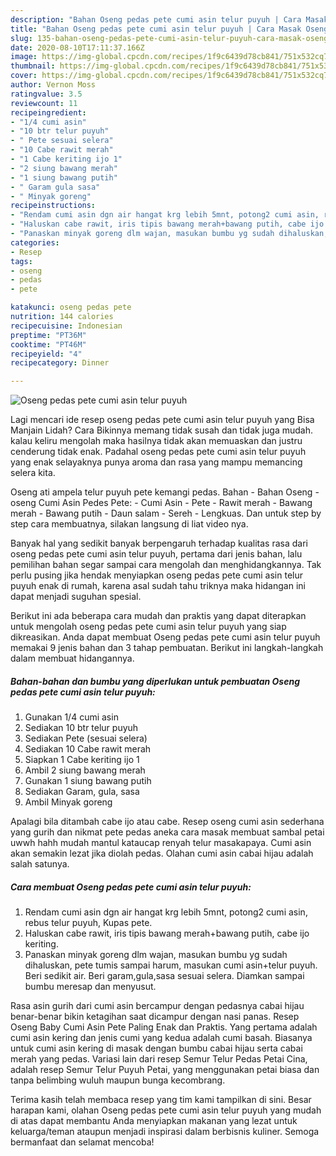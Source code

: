 ```yaml
---
description: "Bahan Oseng pedas pete cumi asin telur puyuh | Cara Masak Oseng pedas pete cumi asin telur puyuh Yang Enak Dan Mudah"
title: "Bahan Oseng pedas pete cumi asin telur puyuh | Cara Masak Oseng pedas pete cumi asin telur puyuh Yang Enak Dan Mudah"
slug: 135-bahan-oseng-pedas-pete-cumi-asin-telur-puyuh-cara-masak-oseng-pedas-pete-cumi-asin-telur-puyuh-yang-enak-dan-mudah
date: 2020-08-10T17:11:37.166Z
image: https://img-global.cpcdn.com/recipes/1f9c6439d78cb841/751x532cq70/oseng-pedas-pete-cumi-asin-telur-puyuh-foto-resep-utama.jpg
thumbnail: https://img-global.cpcdn.com/recipes/1f9c6439d78cb841/751x532cq70/oseng-pedas-pete-cumi-asin-telur-puyuh-foto-resep-utama.jpg
cover: https://img-global.cpcdn.com/recipes/1f9c6439d78cb841/751x532cq70/oseng-pedas-pete-cumi-asin-telur-puyuh-foto-resep-utama.jpg
author: Vernon Moss
ratingvalue: 3.5
reviewcount: 11
recipeingredient:
- "1/4 cumi asin"
- "10 btr telur puyuh"
- " Pete sesuai selera"
- "10 Cabe rawit merah"
- "1 Cabe keriting ijo 1"
- "2 siung bawang merah"
- "1 siung bawang putih"
- " Garam gula sasa"
- " Minyak goreng"
recipeinstructions:
- "Rendam cumi asin dgn air hangat krg lebih 5mnt, potong2 cumi asin, rebus telur puyuh, Kupas pete."
- "Haluskan cabe rawit, iris tipis bawang merah+bawang putih, cabe ijo keriting."
- "Panaskan minyak goreng dlm wajan, masukan bumbu yg sudah dihaluskan, pete tumis sampai harum, masukan cumi asin+telur puyuh. Beri sedikit air. Beri garam,gula,sasa sesuai selera. Diamkan sampai bumbu meresap dan menyusut."
categories:
- Resep
tags:
- oseng
- pedas
- pete

katakunci: oseng pedas pete 
nutrition: 144 calories
recipecuisine: Indonesian
preptime: "PT36M"
cooktime: "PT46M"
recipeyield: "4"
recipecategory: Dinner

---
```



![Oseng pedas pete cumi asin telur puyuh](https://img-global.cpcdn.com/recipes/1f9c6439d78cb841/751x532cq70/oseng-pedas-pete-cumi-asin-telur-puyuh-foto-resep-utama.jpg)

Lagi mencari ide resep oseng pedas pete cumi asin telur puyuh yang Bisa Manjain Lidah? Cara Bikinnya memang tidak susah dan tidak juga mudah. kalau keliru mengolah maka hasilnya tidak akan memuaskan dan justru cenderung tidak enak. Padahal oseng pedas pete cumi asin telur puyuh yang enak selayaknya punya aroma dan rasa yang mampu memancing selera kita.

Oseng ati ampela telur puyuh pete kemangi pedas. Bahan - Bahan Oseng - oseng Cumi Asin Pedes Pete: - Cumi Asin - Pete - Rawit merah - Bawang merah - Bawang putih - Daun salam - Sereh - Lengkuas. Dan untuk step by step cara membuatnya, silakan langsung di liat video nya.

Banyak hal yang sedikit banyak berpengaruh terhadap kualitas rasa dari oseng pedas pete cumi asin telur puyuh, pertama dari jenis bahan, lalu pemilihan bahan segar sampai cara mengolah dan menghidangkannya. Tak perlu pusing jika hendak menyiapkan oseng pedas pete cumi asin telur puyuh enak di rumah, karena asal sudah tahu triknya maka hidangan ini dapat menjadi suguhan spesial.


Berikut ini ada beberapa cara mudah dan praktis yang dapat diterapkan untuk mengolah oseng pedas pete cumi asin telur puyuh yang siap dikreasikan. Anda dapat membuat Oseng pedas pete cumi asin telur puyuh memakai 9 jenis bahan dan 3 tahap pembuatan. Berikut ini langkah-langkah dalam membuat hidangannya.

<!--inarticleads1-->

##### Bahan-bahan dan bumbu yang diperlukan untuk pembuatan Oseng pedas pete cumi asin telur puyuh:

1. Gunakan 1/4 cumi asin
1. Sediakan 10 btr telur puyuh
1. Sediakan  Pete (sesuai selera)
1. Sediakan 10 Cabe rawit merah
1. Siapkan 1 Cabe keriting ijo 1
1. Ambil 2 siung bawang merah
1. Gunakan 1 siung bawang putih
1. Sediakan  Garam, gula, sasa
1. Ambil  Minyak goreng


Apalagi bila ditambah cabe ijo atau cabe. Resep oseng cumi asin sederhana yang gurih dan nikmat pete pedas aneka cara masak membuat sambal petai uwwh hahh mudah mantul kataucap renyah telur masakapaya. Cumi asin akan semakin lezat jika diolah pedas. Olahan cumi asin cabai hijau adalah salah satunya. 

<!--inarticleads2-->

##### Cara membuat Oseng pedas pete cumi asin telur puyuh:

1. Rendam cumi asin dgn air hangat krg lebih 5mnt, potong2 cumi asin, rebus telur puyuh, Kupas pete.
1. Haluskan cabe rawit, iris tipis bawang merah+bawang putih, cabe ijo keriting.
1. Panaskan minyak goreng dlm wajan, masukan bumbu yg sudah dihaluskan, pete tumis sampai harum, masukan cumi asin+telur puyuh. Beri sedikit air. Beri garam,gula,sasa sesuai selera. Diamkan sampai bumbu meresap dan menyusut.


Rasa asin gurih dari cumi asin bercampur dengan pedasnya cabai hijau benar-benar bikin ketagihan saat dicampur dengan nasi panas. Resep Oseng Baby Cumi Asin Pete Paling Enak dan Praktis. Yang pertama adalah cumi asin kering dan jenis cumi yang kedua adalah cumi basah. Biasanya untuk cumi asin kering di masak dengan bumbu cabai hijau serta cabai merah yang pedas. Variasi lain dari resep Semur Telur Pedas Petai Cina, adalah resep Semur Telur Puyuh Petai, yang menggunakan petai biasa dan tanpa belimbing wuluh maupun bunga kecombrang. 

Terima kasih telah membaca resep yang tim kami tampilkan di sini. Besar harapan kami, olahan Oseng pedas pete cumi asin telur puyuh yang mudah di atas dapat membantu Anda menyiapkan makanan yang lezat untuk keluarga/teman ataupun menjadi inspirasi dalam berbisnis kuliner. Semoga bermanfaat dan selamat mencoba!
